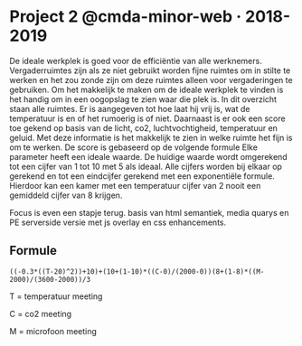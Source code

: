 # Project 2 @cmda-minor-web · 2018-2019

De ideale werkplek is goed voor de efficiëntie van alle werknemers. Vergaderruimtes zijn als ze niet gebruikt worden fijne ruimtes om in stilte te werken en het zou zonde zijn om deze ruimtes alleen voor vergaderingen te gebruiken. Om het makkelijk te maken om de ideale werkplek te vinden is het handig om in een oogopslag te zien waar die plek is. 
In dit overzicht staan alle ruimtes. Er is aangegeven tot hoe laat hij vrij is, wat de temperatuur is en of het rumoerig is of niet. Daarnaast is er ook een score toe gekend op basis van de licht, co2, luchtvochtigheid, temperatuur en geluid.
Met deze informatie is het makkelijk te zien in welke ruimte het fijn is om te werken.
De score is gebaseerd op de volgende formule
Elke parameter heeft een ideale waarde. De huidige waarde wordt omgerekend tot een cijfer van 1 tot 10 met 5 als ideaal. Alle cijfers worden bij elkaar op gerekend en tot een eindcijfer gerekend met een exponentiële formule. Hierdoor kan een kamer met een temperatuur cijfer van 2 nooit een gemiddeld cijfer van 8 krijgen.

Focus is even een stapje terug. basis van html semantiek, media quarys en PE
serverside versie met js overlay en css enhancements.

## Formule

`((-0.3*((T-20)^2))+10)+(10+(1-10)*((C-0)/(2000-0))(8+(1-8)*((M-2000)/(3600-2000))/3`


T = temperatuur meeting

C = co2 meeting

M = microfoon meeting
